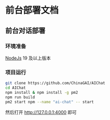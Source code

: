 # 前台部署文档

## 前台对话部署

### 环境准备

[NodeJs](https://nodejs.org/) 19 及以上版本

### 项目运行

```sh
git clone https://github.com/ChinaGAI/AIChat
cd AIChat
npm install & npm install -g pm2
npm run build
pm2 start npm --name "ai-chat" -- start
```

然后打开 http://127.0.0.1:4000 即可
